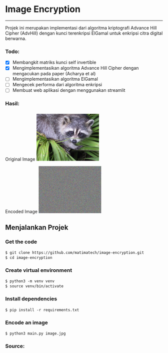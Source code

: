 # Image Encryption
---
Projek ini merupakan implementasi dari algoritma kriptografi Advance Hill Cipher (AdvHill) dengan kunci terenkripsi ElGamal untuk enkripsi citra digital berwarna.

### Todo:
- [x] Membangkit matriks kunci self invertible
- [x] Mengimplementasikan algoritma Advance Hill Cipher dengan mengacukan pada paper (Acharya et al)
- [ ] Mengimplementasikan algoritma ElGamal
- [ ] Mengecek performa dari algoritma enkripsi
- [ ] Membuat web aplikasi dengan menggunakan streamlit 

### Hasil:
### 
Original Image
<img src="docs/images/face.png" alt="isolated" width="200"/>

Encoded Image
<img src="docs/images/face-encoded.png" alt="isolated" width="200"/>


## Menjalankan Projek
### Get the code
```shell
$ git clone https://github.com/matimatech/image-encryption.git
$ cd image-encryption
```

### Create virtual environment
```shell
$ python3 -m venv venv
$ source venv/bin/activate
```

### Install dependencies
```shell
$ pip install -r requirements.txt
```

### Encode an image
```shell
$ python3 main.py image.jpg
```

### Source:
